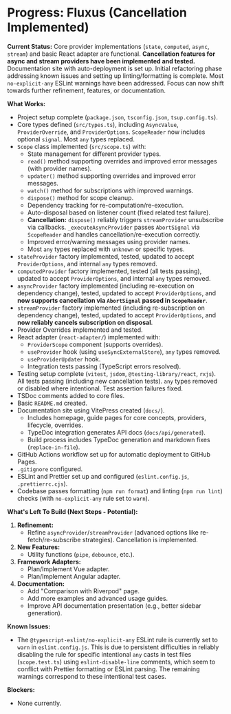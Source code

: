 # Progress: Fluxus (Cancellation Implemented)

**Current Status:** Core provider implementations (`state`, `computed`, `async`,
`stream`) and basic React adapter are functional. **Cancellation features for
async and stream providers have been implemented and tested.** Documentation
site with auto-deployment is set up. Initial refactoring phase addressing known
issues and setting up linting/formatting is complete. Most `no-explicit-any`
ESLint warnings have been addressed. Focus can now shift towards further
refinement, features, or documentation.

**What Works:**

- Project setup complete (`package.json`, `tsconfig.json`, `tsup.config.ts`).
- Core types defined (`src/types.ts`), including `AsyncValue`,
  `ProviderOverride`, and `ProviderOptions`. `ScopeReader` now includes optional
  `signal`. Most `any` types replaced.
- `Scope` class implemented (`src/scope.ts`) with:
  - State management for different provider types.
  - `read()` method supporting overrides and improved error messages (with
    provider names).
  - `updater()` method supporting overrides and improved error messages.
  - `watch()` method for subscriptions with improved warnings.
  - `dispose()` method for scope cleanup.
  - Dependency tracking for re-computation/re-execution.
  - Auto-disposal based on listener count (fixed related test failure).
  - **Cancellation:** `dispose()` reliably triggers `streamProvider` unsubscribe
    via callbacks. `_executeAsyncProvider` passes `AbortSignal` via
    `ScopeReader` and handles cancellation/re-execution correctly.
  - Improved error/warning messages using provider names.
  - Most `any` types replaced with `unknown` or specific types.
- `stateProvider` factory implemented, tested, updated to accept
  `ProviderOptions`, and internal `any` types removed.
- `computedProvider` factory implemented, tested (all tests passing), updated to
  accept `ProviderOptions`, and internal `any` types removed.
- `asyncProvider` factory implemented (including re-execution on dependency
  change), tested, updated to accept `ProviderOptions`, and **now supports
  cancellation via `AbortSignal` passed in `ScopeReader`**.
- `streamProvider` factory implemented (including re-subscription on dependency
  change), tested, updated to accept `ProviderOptions`, and **now reliably
  cancels subscription on disposal**.
- Provider Overrides implemented and tested.
- React adapter (`react-adapter/`) implemented with:
  - `ProviderScope` component (supports overrides).
  - `useProvider` hook (using `useSyncExternalStore`), `any` types removed.
  - `useProviderUpdater` hook.
  - Integration tests passing (TypeScript errors resolved).
- Testing setup complete (`vitest`, `jsdom`, `@testing-library/react`, `rxjs`).
  All tests passing (including new cancellation tests). `any` types removed or
  disabled where intentional. Test assertion failures fixed.
- TSDoc comments added to core files.
- Basic `README.md` created.
- Documentation site using VitePress created (`docs/`).
  - Includes homepage, guide pages for core concepts, providers, lifecycle,
    overrides.
  - TypeDoc integration generates API docs (`docs/api/generated`).
  - Build process includes TypeDoc generation and markdown fixes
    (`replace-in-file`).
- GitHub Actions workflow set up for automatic deployment to GitHub Pages.
- `.gitignore` configured.
- ESLint and Prettier set up and configured (`eslint.config.js`,
  `.prettierrc.cjs`).
- Codebase passes formatting (`npm run format`) and linting (`npm run lint`)
  checks (with `no-explicit-any` rule set to `warn`).

**What's Left To Build (Next Steps - Potential):**

1. **Refinement:**
   - Refine `asyncProvider`/`streamProvider` (advanced options like
     re-fetch/re-subscribe strategies). Cancellation is implemented.
2. **New Features:**
   - Utility functions (`pipe`, `debounce`, etc.).
3. **Framework Adapters:**
   - Plan/Implement Vue adapter.
   - Plan/Implement Angular adapter.
4. **Documentation:**
   - Add "Comparison with Riverpod" page.
   - Add more examples and advanced usage guides.
   - Improve API documentation presentation (e.g., better sidebar generation).

**Known Issues:**

- The `@typescript-eslint/no-explicit-any` ESLint rule is currently set to
  `warn` in `eslint.config.js`. This is due to persistent difficulties in
  reliably disabling the rule for specific intentional `any` casts in test files
  (`scope.test.ts`) using `eslint-disable-line` comments, which seem to conflict
  with Prettier formatting or ESLint parsing. The remaining warnings correspond
  to these intentional test cases.

**Blockers:**

- None currently.
